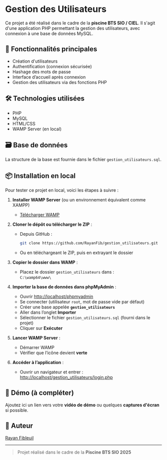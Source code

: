 # Gestion des Utilisateurs

Ce projet a été réalisé dans le cadre de la **piscine BTS SIO / CIEL**. Il s'agit d'une application PHP permettant la gestion des utilisateurs, avec connexion à une base de données MySQL.

## 🔧 Fonctionnalités principales

- Création d'utilisateurs
- Authentification (connexion sécurisée)
- Hashage des mots de passe
- Interface d’accueil après connexion
- Gestion des utilisateurs via des fonctions PHP

## 🛠️ Technologies utilisées

- PHP
- MySQL
- HTML/CSS
- WAMP Server (en local)

## 🗃️ Base de données

La structure de la base est fournie dans le fichier `gestion_utilisateurs.sql`.

## 📦 Installation en local

Pour tester ce projet en local, voici les étapes à suivre :

1. **Installer WAMP Server** (ou un environnement équivalent comme XAMPP)
   - [Télécharger WAMP](https://www.wampserver.com/)

2. **Cloner le dépôt ou télécharger le ZIP** :
   - Depuis GitHub :  
     ```bash
     git clone https://github.com/RayanFib/gestion_utilisateurs.git
     ```
   - Ou en téléchargeant le ZIP, puis en extrayant le dossier

3. **Copier le dossier dans WAMP** :
   - Placez le dossier `gestion_utilisateurs` dans :  
     `C:\wamp64\www\`

4. **Importer la base de données dans phpMyAdmin** :
   - Ouvrir [http://localhost/phpmyadmin](http://localhost/phpmyadmin)
   - Se connecter (utilisateur `root`, mot de passe vide par défaut)
   - Créer une base appelée **`gestion_utilisateurs`**
   - Aller dans l’onglet **Importer**
   - Sélectionner le fichier `gestion_utilisateurs.sql` (fourni dans le projet)
   - Cliquer sur **Exécuter**

5. **Lancer WAMP Server** :
   - Démarrer WAMP
   - Vérifier que l’icône devient **verte**

6. **Accéder à l’application** :
   - Ouvrir un navigateur et entrer :  
     [http://localhost/gestion_utilisateurs/login.php](http://localhost/gestion_utilisateurs/login.php)

## 📸 Démo (à compléter)

Ajoutez ici un lien vers votre **vidéo de démo** ou quelques **captures d'écran** si possible.

## 👤 Auteur

[Rayan Fibleuil](https://github.com/RayanFib)

---

> Projet réalisé dans le cadre de la **Piscine BTS SIO 2025**
